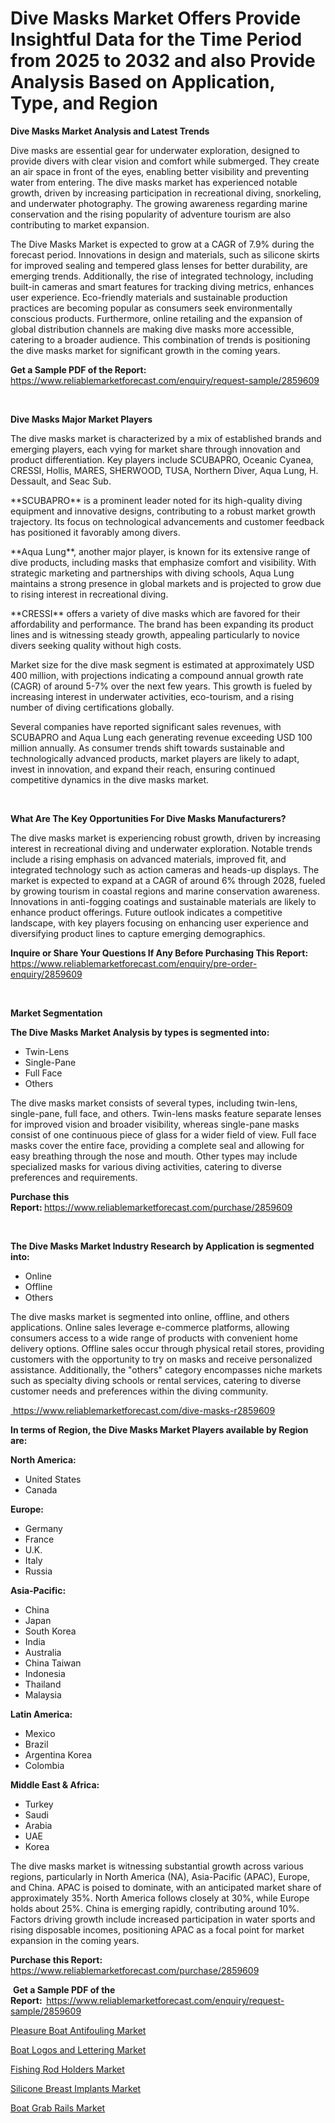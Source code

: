 <p><h1>Dive Masks Market Offers Provide Insightful Data for the Time Period from 2025 to 2032 and also Provide Analysis Based on Application, Type, and Region</h1></p><p><strong>Dive Masks Market Analysis and Latest Trends</strong></p>
<p><p>Dive masks are essential gear for underwater exploration, designed to provide divers with clear vision and comfort while submerged. They create an air space in front of the eyes, enabling better visibility and preventing water from entering. The dive masks market has experienced notable growth, driven by increasing participation in recreational diving, snorkeling, and underwater photography. The growing awareness regarding marine conservation and the rising popularity of adventure tourism are also contributing to market expansion.</p><p>The Dive Masks Market is expected to grow at a CAGR of 7.9% during the forecast period. Innovations in design and materials, such as silicone skirts for improved sealing and tempered glass lenses for better durability, are emerging trends. Additionally, the rise of integrated technology, including built-in cameras and smart features for tracking diving metrics, enhances user experience. Eco-friendly materials and sustainable production practices are becoming popular as consumers seek environmentally conscious products. Furthermore, online retailing and the expansion of global distribution channels are making dive masks more accessible, catering to a broader audience. This combination of trends is positioning the dive masks market for significant growth in the coming years.</p></p>
<p><strong>Get a Sample PDF of the Report:&nbsp;</strong> <a href="https://www.reliablemarketforecast.com/enquiry/request-sample/2859609?utm_campaign=1134&utm_medium=2&utm_source=Github&utm_content=ia&utm_term=12032025&utm_id=dive-masks">https://www.reliablemarketforecast.com/enquiry/request-sample/2859609</a></p>
<p>&nbsp;</p>
<p><strong>Dive Masks Major Market Players</strong></p>
<p><p>The dive masks market is characterized by a mix of established brands and emerging players, each vying for market share through innovation and product differentiation. Key players include SCUBAPRO, Oceanic Cyanea, CRESSI, Hollis, MARES, SHERWOOD, TUSA, Northern Diver, Aqua Lung, H. Dessault, and Seac Sub.</p><p>**SCUBAPRO** is a prominent leader noted for its high-quality diving equipment and innovative designs, contributing to a robust market growth trajectory. Its focus on technological advancements and customer feedback has positioned it favorably among divers.</p><p>**Aqua Lung**, another major player, is known for its extensive range of dive products, including masks that emphasize comfort and visibility. With strategic marketing and partnerships with diving schools, Aqua Lung maintains a strong presence in global markets and is projected to grow due to rising interest in recreational diving.</p><p>**CRESSI** offers a variety of dive masks which are favored for their affordability and performance. The brand has been expanding its product lines and is witnessing steady growth, appealing particularly to novice divers seeking quality without high costs.</p><p>Market size for the dive mask segment is estimated at approximately USD 400 million, with projections indicating a compound annual growth rate (CAGR) of around 5-7% over the next few years. This growth is fueled by increasing interest in underwater activities, eco-tourism, and a rising number of diving certifications globally.</p><p>Several companies have reported significant sales revenues, with SCUBAPRO and Aqua Lung each generating revenue exceeding USD 100 million annually. As consumer trends shift towards sustainable and technologically advanced products, market players are likely to adapt, invest in innovation, and expand their reach, ensuring continued competitive dynamics in the dive masks market.</p></p>
<p>&nbsp;</p>
<p><strong>What Are The Key Opportunities For Dive Masks Manufacturers?</strong></p>
<p><p>The dive masks market is experiencing robust growth, driven by increasing interest in recreational diving and underwater exploration. Notable trends include a rising emphasis on advanced materials, improved fit, and integrated technology such as action cameras and heads-up displays. The market is expected to expand at a CAGR of around 6% through 2028, fueled by growing tourism in coastal regions and marine conservation awareness. Innovations in anti-fogging coatings and sustainable materials are likely to enhance product offerings. Future outlook indicates a competitive landscape, with key players focusing on enhancing user experience and diversifying product lines to capture emerging demographics.</p></p>
<p><strong>Inquire or Share Your Questions If Any Before Purchasing This Report:</strong> <a href="https://www.reliablemarketforecast.com/enquiry/pre-order-enquiry/2859609?utm_campaign=1134&utm_medium=2&utm_source=Github&utm_content=ia&utm_term=12032025&utm_id=dive-masks">https://www.reliablemarketforecast.com/enquiry/pre-order-enquiry/2859609</a></p>
<p>&nbsp;</p>
<p><strong>Market Segmentation</strong></p>
<p><strong>The Dive Masks Market Analysis by types is segmented into:</strong></p>
<p><ul><li>Twin-Lens</li><li>Single-Pane</li><li>Full Face</li><li>Others</li></ul></p>
<p><p>The dive masks market consists of several types, including twin-lens, single-pane, full face, and others. Twin-lens masks feature separate lenses for improved vision and broader visibility, whereas single-pane masks consist of one continuous piece of glass for a wider field of view. Full face masks cover the entire face, providing a complete seal and allowing for easy breathing through the nose and mouth. Other types may include specialized masks for various diving activities, catering to diverse preferences and requirements.</p></p>
<p><strong>Purchase this Report:&nbsp;</strong><a href="https://www.reliablemarketforecast.com/purchase/2859609?utm_campaign=1134&utm_medium=2&utm_source=Github&utm_content=ia&utm_term=12032025&utm_id=dive-masks">https://www.reliablemarketforecast.com/purchase/2859609</a></p>
<p>&nbsp;</p>
<p><strong>The Dive Masks Market Industry Research by Application is segmented into:</strong></p>
<p><ul><li>Online</li><li>Offline</li><li>Others</li></ul></p>
<p><p>The dive masks market is segmented into online, offline, and others applications. Online sales leverage e-commerce platforms, allowing consumers access to a wide range of products with convenient home delivery options. Offline sales occur through physical retail stores, providing customers with the opportunity to try on masks and receive personalized assistance. Additionally, the "others" category encompasses niche markets such as specialty diving schools or rental services, catering to diverse customer needs and preferences within the diving community.</p></p>
<p><a href="https://www.reliablemarketforecast.com/dive-masks-r2859609?utm_campaign=1134&utm_medium=2&utm_source=Github&utm_content=ia&utm_term=12032025&utm_id=dive-masks">&nbsp;https://www.reliablemarketforecast.com/dive-masks-r2859609</a></p>
<p><strong>In terms of Region, the Dive Masks Market Players available by Region are:</strong></p>
<p>
    <p> <strong> North America: </strong>
        <ul>
            <li>United States</li>
            <li>Canada</li>
        </ul>
        </p> 
    <p> <strong> Europe: </strong>
        <ul>
            <li>Germany</li>
            <li>France</li>
            <li>U.K.</li>
            <li>Italy</li>
            <li>Russia</li>
        </ul>
        </p> 
    <p> <strong> Asia-Pacific: </strong>
        <ul>
            <li>China</li>
            <li>Japan</li>
            <li>South Korea</li>
            <li>India</li>
            <li>Australia</li>
            <li>China Taiwan</li>
            <li>Indonesia</li>
            <li>Thailand</li>
            <li>Malaysia</li>
        </ul>
        </p> 
    <p> <strong> Latin America: </strong>
        <ul>
            <li>Mexico</li>
            <li>Brazil</li>
            <li>Argentina Korea</li>
            <li>Colombia</li>
        </ul>
        </p> 
    <p> <strong> Middle East & Africa: </strong>
        <ul>
            <li>Turkey</li>
            <li>Saudi</li>
            <li>Arabia</li>
            <li>UAE</li>
            <li>Korea</li>
        </ul>
    </p>
    </p>
<p><p>The dive masks market is witnessing substantial growth across various regions, particularly in North America (NA), Asia-Pacific (APAC), Europe, and China. APAC is poised to dominate, with an anticipated market share of approximately 35%. North America follows closely at 30%, while Europe holds about 25%. China is emerging rapidly, contributing around 10%. Factors driving growth include increased participation in water sports and rising disposable incomes, positioning APAC as a focal point for market expansion in the coming years.</p></p>
<p><strong>Purchase this Report: </strong><a href="https://www.reliablemarketforecast.com/purchase/2859609?utm_campaign=1134&utm_medium=2&utm_source=Github&utm_content=ia&utm_term=12032025&utm_id=dive-masks">https://www.reliablemarketforecast.com/purchase/2859609</a></p>
<p>&nbsp;<strong>Get a Sample PDF of the Report:&nbsp;&nbsp;</strong><a href="https://www.reliablemarketforecast.com/enquiry/request-sample/2859609?utm_campaign=1134&utm_medium=2&utm_source=Github&utm_content=ia&utm_term=12032025&utm_id=dive-masks">https://www.reliablemarketforecast.com/enquiry/request-sample/2859609</a></p>
<p><strong></strong></p>
<p><p><a href="https://github.com/bibzmuiko/Market-Research-Report-List-1/blob/main/pleasure-boat-antifouling-market.md?utm_campaign=1134&utm_medium=2&utm_source=Github&utm_content=ia&utm_term=12032025&utm_id=dive-masks">Pleasure Boat Antifouling Market</a></p><p><a href="https://github.com/kumadenthela/Market-Research-Report-List-1/blob/main/boat-logos-and-lettering-market.md?utm_campaign=1134&utm_medium=2&utm_source=Github&utm_content=ia&utm_term=12032025&utm_id=dive-masks">Boat Logos and Lettering Market</a></p><p><a href="https://github.com/ikokwuihepa/Market-Research-Report-List-1/blob/main/fishing-rod-holders-market.md?utm_campaign=1134&utm_medium=2&utm_source=Github&utm_content=ia&utm_term=12032025&utm_id=dive-masks">Fishing Rod Holders Market</a></p><p><a href="https://github.com/linnuripat/Market-Research-Report-List-1/blob/main/silicone-breast-implants-market.md?utm_campaign=1134&utm_medium=2&utm_source=Github&utm_content=ia&utm_term=12032025&utm_id=dive-masks">Silicone Breast Implants Market</a></p><p><a href="https://github.com/vaeilabin/Market-Research-Report-List-1/blob/main/boat-grab-rails-market.md?utm_campaign=1134&utm_medium=2&utm_source=Github&utm_content=ia&utm_term=12032025&utm_id=dive-masks">Boat Grab Rails Market</a></p></p>